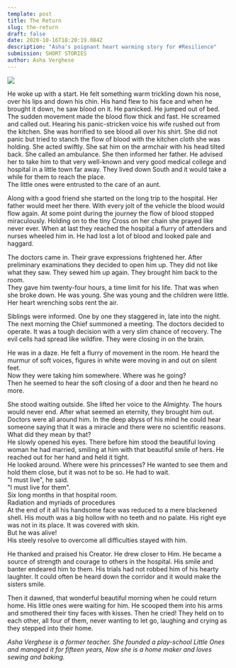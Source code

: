 ```yaml
---
template: post
title: The Return
slug: the-return
draft: false
date: 2020-10-16T18:20:19.084Z
description: "Asha's poignant heart warming story for #Resilience"
submission: SHORT STORIES
author: Asha Verghese
---
```

![](/media/asha_story.jpeg)

He woke up with a start. He felt something warm trickling down his nose, over his lips and down his chin. His hand flew to his face and when he brought it down, he saw blood on it. He panicked. He jumped out of bed. The sudden movement made the blood flow thick and fast. He screamed and called out. Hearing his panic-stricken voice his wife rushed out from the kitchen. She was horrified to see blood all over his shirt. She did not panic but tried to stanch the flow of blood with the kitchen cloth she was holding. She acted swiftly. She sat him on the armchair with his head tilted back. She called an ambulance. She then informed her father. He advised her to take him to that very well-known and very good medical college and hospital in a little town far away. They lived down South and it would take a while for them to reach the place.\
The little ones were entrusted to the care of an aunt.

Along with a good friend she started on the long trip to the hospital. Her father would meet her there. With every jolt of the vehicle the blood would flow again. At some point during the journey the flow of blood stopped miraculously. Holding on to the tiny Cross on her chain she prayed like never ever. When at last they reached the hospital a flurry of attenders and nurses wheeled him in. He had lost a lot of blood and looked pale and haggard.

The doctors came in. Their grave expressions frightened her. After preliminary examinations they decided to open him up. They did not like what they saw. They sewed him up again. They brought him back to the room.\
They gave him twenty-four hours, a time limit for his life. That was when she broke down. He was young. She was young and the children were little. Her heart wrenching sobs rent the air.

Siblings were informed. One by one they staggered in, late into the night.\
The next morning the Chief summoned a meeting. The doctors decided to operate. It was a tough decision with a very slim chance of recovery. The evil cells had spread like wildfire. They were closing in on the brain.

He was in a daze. He felt a flurry of movement in the room. He heard the murmur of soft voices, figures in white were moving in and out on silent feet.\
Now they were taking him somewhere. Where was he going?\
Then he seemed to hear the soft closing of a door and then he heard no more.

She stood waiting outside. She lifted her voice to the Almighty. The hours would never end. After what seemed an eternity, they brought him out. Doctors were all around him. In the deep abyss of his mind he could hear someone saying that it was a miracle and there were no scientific reasons. What did they mean by that?\
He slowly opened his eyes. There before him stood the beautiful loving woman he had married, smiling at him with that beautiful smile of hers. He reached out for her hand and held it tight.\
He looked around. Where were his princesses? He wanted to see them and hold them close, but it was not to be so. He had to wait.\
"I must live", he said.\
"I must live for them".\
Six long months in that hospital room.\
Radiation and myriads of procedures\
At the end of it all his handsome face was reduced to a mere blackened shell. His mouth was a big hollow with no teeth and no palate. His right eye was not in its place. It was covered with skin.\
But he was alive!\
His steely resolve to overcome all difficulties stayed with him.

He thanked and praised his Creator. He drew closer to Him. He became a source of strength and courage to others in the hospital. His smile and banter endeared him to them. His trials had not robbed him of his hearty laughter. It could often be heard down the corridor and it would make the sisters smile.

Then it dawned, that wonderful beautiful morning when he could return home. His little ones were waiting for him. He scooped them into his arms and smothered their tiny faces with kisses. Then he cried! They held on to each other, all four of them, never wanting to let go, laughing and crying as they stepped into their home.



*Asha Verghese is a former teacher. She  founded a play-school Little Ones and managed it for fifteen years,  Now she is a home maker and loves  sewing and baking.*